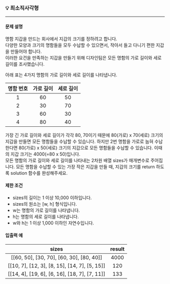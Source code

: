 ### 💡 최소직사각형
***

#### 문제 설명
명함 지갑을 만드는 회사에서 지갑의 크기를 정하려고 합니다.</br>
다양한 모양과 크기의 명함들을 모두 수납할 수 있으면서, 작아서 들고 다니기 편한 지갑을 만들어야 합니다.</br>
이러한 요건을 만족하는 지갑을 만들기 위해 디자인팀은 모든 명함의 가로 길이와 세로 길이를 조사했습니다.</br>

아래 표는 4가지 명함의 가로 길이와 세로 길이를 나타냅니다.</br>

|명함 번호|가로 길이|세로 길이|
|:---:|:---:|:---:|
|1|60|50|
|2|30|70|
|3|60|30|
|4|80|40|

가장 긴 가로 길이와 세로 길이가 각각 80, 70이기 때문에 80(가로) x 70(세로) 크기의 지갑을 만들면 모든 명함들을 수납할 수 있습니다. 하지만 2번 명함을 가로로 눕혀 수납한다면 80(가로) x 50(세로) 크기의 지갑으로 모든 명함들을 수납할 수 있습니다. 이때의 지갑 크기는 4000(=80 x 50)입니다.</br>
모든 명함의 가로 길이와 세로 길이를 나타내는 2차원 배열 sizes가 매개변수로 주어집니다. 모든 명함을 수납할 수 있는 가장 작은 지갑을 만들 때, 지갑의 크기를 return 하도록 solution 함수를 완성해주세요.

#### 제한 조건
* sizes의 길이는 1 이상 10,000 이하입니다.
* sizes의 원소는 [w, h] 형식입니다.
* w는 명함의 가로 길이를 나타냅니다.
* h는 명함의 세로 길이를 나타냅니다.
* w와 h는 1 이상 1,000 이하인 자연수입니다.

#### 입출력 예
|sizes|result|
|:---:|:---:|
|[[60, 50], [30, 70], [60, 30], [80, 40]]|4000|
[[10, 7], [12, 3], [8, 15], [14, 7], [5, 15]]|120|
|[[14, 4], [19, 6], [6, 16], [18, 7], [7, 11]]|133|
